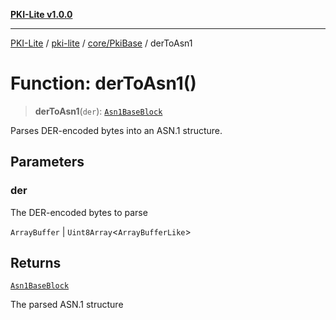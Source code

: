 [**PKI-Lite v1.0.0**](../../../../README.md)

---

[PKI-Lite](../../../../README.md) / [pki-lite](../../../README.md) / [core/PkiBase](../README.md) / derToAsn1

# Function: derToAsn1()

> **derToAsn1**(`der`): [`Asn1BaseBlock`](../type-aliases/Asn1BaseBlock.md)

Parses DER-encoded bytes into an ASN.1 structure.

## Parameters

### der

The DER-encoded bytes to parse

`ArrayBuffer` | `Uint8Array`\<`ArrayBufferLike`\>

## Returns

[`Asn1BaseBlock`](../type-aliases/Asn1BaseBlock.md)

The parsed ASN.1 structure
